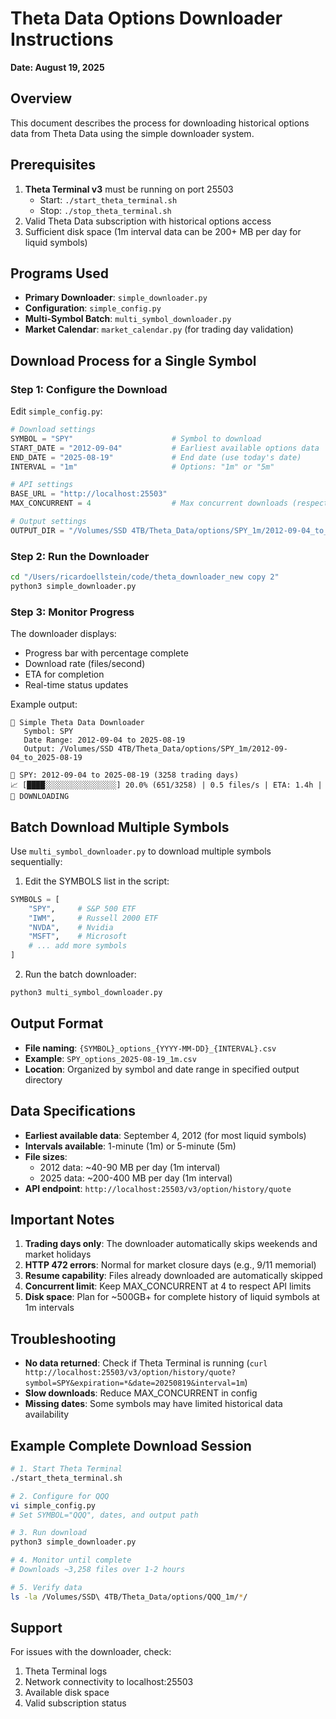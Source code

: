 # Theta Data Options Downloader Instructions
**Date: August 19, 2025**

## Overview
This document describes the process for downloading historical options data from Theta Data using the simple downloader system.

## Prerequisites
1. **Theta Terminal v3** must be running on port 25503
   - Start: `./start_theta_terminal.sh`
   - Stop: `./stop_theta_terminal.sh`
2. Valid Theta Data subscription with historical options access
3. Sufficient disk space (1m interval data can be 200+ MB per day for liquid symbols)

## Programs Used
- **Primary Downloader**: `simple_downloader.py`
- **Configuration**: `simple_config.py`
- **Multi-Symbol Batch**: `multi_symbol_downloader.py`
- **Market Calendar**: `market_calendar.py` (for trading day validation)

## Download Process for a Single Symbol

### Step 1: Configure the Download
Edit `simple_config.py`:

```python
# Download settings
SYMBOL = "SPY"                      # Symbol to download
START_DATE = "2012-09-04"           # Earliest available options data
END_DATE = "2025-08-19"             # End date (use today's date)
INTERVAL = "1m"                     # Options: "1m" or "5m"

# API settings
BASE_URL = "http://localhost:25503"
MAX_CONCURRENT = 4                  # Max concurrent downloads (respect API limits)

# Output settings
OUTPUT_DIR = "/Volumes/SSD 4TB/Theta_Data/options/SPY_1m/2012-09-04_to_2025-08-19"
```

### Step 2: Run the Downloader
```bash
cd "/Users/ricardoellstein/code/theta_downloader_new copy 2"
python3 simple_downloader.py
```

### Step 3: Monitor Progress
The downloader displays:
- Progress bar with percentage complete
- Download rate (files/second)
- ETA for completion
- Real-time status updates

Example output:
```
🚀 Simple Theta Data Downloader
   Symbol: SPY
   Date Range: 2012-09-04 to 2025-08-19
   Output: /Volumes/SSD 4TB/Theta_Data/options/SPY_1m/2012-09-04_to_2025-08-19

🎯 SPY: 2012-09-04 to 2025-08-19 (3258 trading days)
📈 [████░░░░░░░░░░░░░░░░] 20.0% (651/3258) | 0.5 files/s | ETA: 1.4h | 🔄 DOWNLOADING
```

## Batch Download Multiple Symbols
Use `multi_symbol_downloader.py` to download multiple symbols sequentially:

1. Edit the SYMBOLS list in the script:
```python
SYMBOLS = [
    "SPY",     # S&P 500 ETF
    "IWM",     # Russell 2000 ETF  
    "NVDA",    # Nvidia
    "MSFT",    # Microsoft
    # ... add more symbols
]
```

2. Run the batch downloader:
```bash
python3 multi_symbol_downloader.py
```

## Output Format
- **File naming**: `{SYMBOL}_options_{YYYY-MM-DD}_{INTERVAL}.csv`
- **Example**: `SPY_options_2025-08-19_1m.csv`
- **Location**: Organized by symbol and date range in specified output directory

## Data Specifications
- **Earliest available data**: September 4, 2012 (for most liquid symbols)
- **Intervals available**: 1-minute (1m) or 5-minute (5m)
- **File sizes**: 
  - 2012 data: ~40-90 MB per day (1m interval)
  - 2025 data: ~200-400 MB per day (1m interval)
- **API endpoint**: `http://localhost:25503/v3/option/history/quote`

## Important Notes
1. **Trading days only**: The downloader automatically skips weekends and market holidays
2. **HTTP 472 errors**: Normal for market closure days (e.g., 9/11 memorial)
3. **Resume capability**: Files already downloaded are automatically skipped
4. **Concurrent limit**: Keep MAX_CONCURRENT at 4 to respect API limits
5. **Disk space**: Plan for ~500GB+ for complete history of liquid symbols at 1m intervals

## Troubleshooting
- **No data returned**: Check if Theta Terminal is running (`curl http://localhost:25503/v3/option/history/quote?symbol=SPY&expiration=*&date=20250819&interval=1m`)
- **Slow downloads**: Reduce MAX_CONCURRENT in config
- **Missing dates**: Some symbols may have limited historical data availability

## Example Complete Download Session
```bash
# 1. Start Theta Terminal
./start_theta_terminal.sh

# 2. Configure for QQQ
vi simple_config.py
# Set SYMBOL="QQQ", dates, and output path

# 3. Run download
python3 simple_downloader.py

# 4. Monitor until complete
# Downloads ~3,258 files over 1-2 hours

# 5. Verify data
ls -la /Volumes/SSD\ 4TB/Theta_Data/options/QQQ_1m/*/
```

## Support
For issues with the downloader, check:
1. Theta Terminal logs
2. Network connectivity to localhost:25503
3. Available disk space
4. Valid subscription status